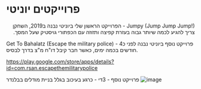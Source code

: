 # פרוייקטים יוניטי

<p dir='rtl' align='right'>
Jumpy (Jump Jump Jump!) - הפרוייקט הראשון שלי ביוניטי
נבנה ב2019, השחקן צריך להגיע לכמה שיותר גבוה בעזרת קפיצה ותזוזה עם הכפתורי גויסטיק שעל המסך.

Get To Bahalatz (Escape the military police) - פרוייקט נוסף ביוניטי
נבנה לפני כ4 חודשים בכמה ימים, כאשר חבר קיבל דו"ח מ"צ בדרך לבסיס.

https://play.google.com/store/apps/details?id=com.rsan.escapethemilitarypolice



פרוייקט נוסף - 3די - כרגע בעיכוב בגלל בניית מודלים בבלנדר
![image](https://i.ibb.co/QFt32rJ/ss-01.png)
</p>
